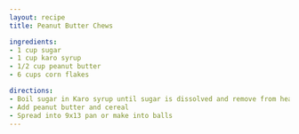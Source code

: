 ```yaml
---
layout: recipe
title: Peanut Butter Chews

ingredients:
- 1 cup sugar
- 1 cup karo syrup
- 1/2 cup peanut butter
- 6 cups corn flakes

directions:
- Boil sugar in Karo syrup until sugar is dissolved and remove from heat.
- Add peanut butter and cereal
- Spread into 9x13 pan or make into balls
---
```

